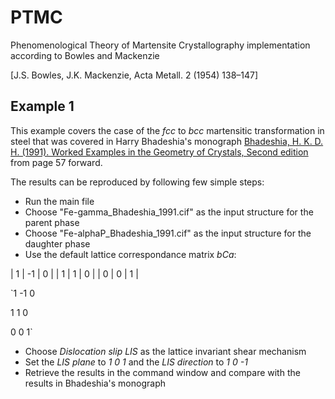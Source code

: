 # PTMC
Phenomenological Theory of Martensite Crystallography implementation according to Bowles and Mackenzie

[J.S. Bowles, J.K. Mackenzie, Acta Metall. 2 (1954) 138–147]

## Example 1
This example covers the case of the $fcc$ to $bcc$ martensitic transformation in steel that was covered in Harry Bhadeshia's monograph [Bhadeshia, H. K. D. H. (1991). Worked Examples in the Geometry of Crystals, Second edition](https://www.phase-trans.msm.cam.ac.uk/2001/geometry2/Geometry.pdf) from page 57 forward.

The results can be reproduced by following few simple steps:
- Run the main file
- Choose "Fe-gamma_Bhadeshia_1991.cif" as the input structure for the parent phase
- Choose "Fe-alphaP_Bhadeshia_1991.cif" as the input structure for the daughter phase
- Use the default lattice correspondance matrix $bCa$:

| 1 | -1 | 0 |
| 1 | 1  | 0 |
| 0 | 0  | 1 |

`1 -1  0

1  1  0

0  0  1`

- Choose *Dislocation slip LIS* as the lattice invariant shear mechanism
- Set the *LIS plane* to *1 0 1* and the *LIS direction* to *1 0 -1*
- Retrieve the results in the command window and compare with the results in Bhadeshia's monograph
